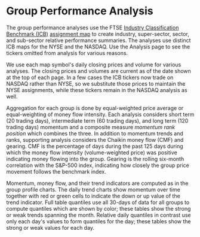 # Group Performance Analysis

The group performance analyses use the FTSE [Industry Classification Benchmark (ICB)](http://www.icbenchmark.com/Site/ICB_Structure) [assignment map](http://www1.nyse.com/about/listed/lc_all_industry.html) to create industry, super-sector, sector, and sub-sector relative performance summaries.  The analyses use distinct ICB maps for the NYSE and the NASDAQ.  Use the Analysis page to see the tickers omitted from analysis for various reasons.

We use each map symbol's daily closing prices and volume for various analyses.  The closing prices and volumes are current as of the date shown at the top of each page.  In a few cases the ICB tickers now trade on NASDAQ rather than NYSE, so we substitute those prices to maintain the NYSE assignments, while these tickers remain in the NASDAQ analysis as well.  

Aggregation for each group is done by equal-weighted price average or equal-weighting of money flow intensity.  Each analysis considers short term (20 trading days), intermediate term (60 trading days), and long term (120 trading days) momentum and a composite measure _momentum rank position_ which combines the three.  In addition to momentum trends and ranks, supporting analysis considers the Chaikin money flow (CMF) and gearing.  CMF is the percentage of days during the past 125 days during which the money flow intensity (volume-weighted price) was positive indicating money flowing into the group. Gearing is the rolling six-month correlation with the S&P-500 index, indicating how closely the group price movement follows the benchmark index.

Momentum, money flow, and their trend indicators are computed as in the group profile charts.  The daily trend charts show momentum over time together with red or green cells to indicate the down or up value of the trend indicator.  Full table quantiles use all 30-days of data for all groups to compute quantiles which are shown by color; these tables show the strong or weak trends spanning the month.  Relative daily quantiles in contrast use only each day's values to form quantiles for the day; these tables show the strong or weak values for each day.  

